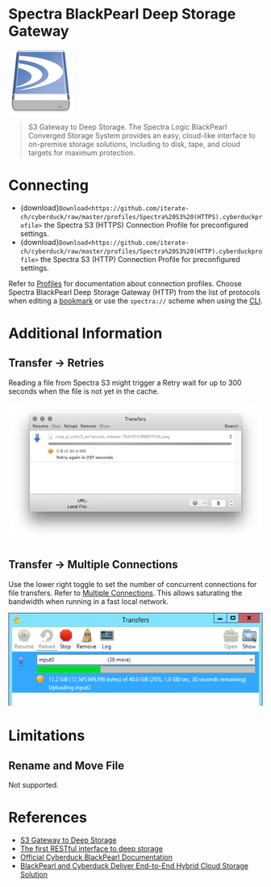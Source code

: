 Spectra BlackPearl Deep Storage Gateway
===

![Spectra Drive Icon](_images/spectra_128x128.png)

> S3 Gateway to Deep Storage. The Spectra Logic BlackPearl Converged Storage System provides an easy, cloud-like interface to on-premise storage solutions, including to disk, tape, and cloud targets for maximum protection.

# Connecting

- {download}`Download<https://github.com/iterate-ch/cyberduck/raw/master/profiles/Spectra%20S3%20(HTTPS).cyberduckprofile>` the Spectra S3 (HTTPS) Connection Profile for preconfigured settings.
- {download}`Download<https://github.com/iterate-ch/cyberduck/raw/master/profiles/Spectra%20S3%20(HTTP).cyberduckprofile>` the Spectra S3 (HTTP) Connection Profile for preconfigured settings.

Refer to [Profiles](../Cyberduck/Connection.md#connection-profiles) for documentation about connection profiles. Choose Spectra BlackPearl Deep Storage Gateway (HTTP) from the list of protocols when editing a [bookmark](../Cyberduck/Bookmarks.md) or use the `spectra://` scheme when using the [CLI](../CLI/index.md).

# Additional Information

## Transfer → Retries

Reading a file from Spectra S3 might trigger a Retry wait for up to 300 seconds when the file is not yet in the cache.

![Cache Retry](_images/Cache_Retry.png)

## Transfer → Multiple Connections

Use the lower right toggle to set the number of concurrent connections for file transfers. Refer to [Multiple Connections](../Cyberduck/Transfer.md#connections). This allows saturating the bandwidth when running in a fast local network.

![10GbE Transfer](_images/10GbE_Transfer.png)

# Limitations

## Rename and Move File

Not supported.

# References

- [S3 Gateway to Deep Storage](https://www.spectralogic.com/products/blackpearl/)
- [The first RESTful interface to deep storage](https://www.spectralogic.com/products/spectra-s3/)
- [Official Cyberduck BlackPearl Documentation](https://developer.spectralogic.com/cyberduck/)
- [BlackPearl and Cyberduck Deliver End-to-End Hybrid Cloud Storage Solution](https://edge.spectralogic.com/index.cfm?&fuseaction=home.displayFile&DocID=4839)